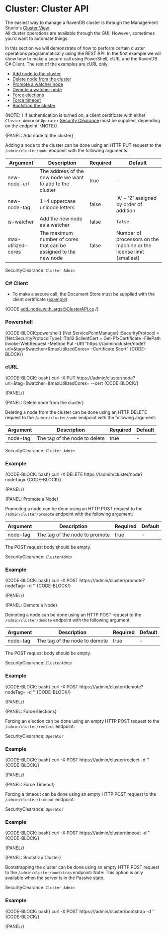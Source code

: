 # Cluster: Cluster API

The easiest way to manage a RavenDB cluster is through the Management Studio's [Cluster View](../../studio/server/cluster/cluster-view).  
All cluster operations are available through the GUI. However, sometimes you'd want to automate things. 

In this section we will demonstrate of how to perform certain cluster operations programmatically using the REST API.
In the first example we will show how to make a secure call using PowerShell, cURL and the RavenDB C# Client. The rest of the examples are cURL only.

- [Add node to the cluster](../../server/clustering/cluster-api#add-node-to-the-cluster)
- [Delete node from the cluster](../../server/clustering/cluster-api#delete-node-from-the-cluster)
- [Promote a watcher node](../../server/clustering/cluster-api#promote-a-node)
- [Demote a watcher node](../../server/clustering/cluster-api#demote-a-node)
- [Force elections](../../server/clustering/cluster-api#force-elections)
- [Force timeout](../../server/clustering/cluster-api#force-timeout)
- [Bootstrap the cluster](../../server/clustering/cluster-api#bootstrap-cluster)

{NOTE: }
If authentication is turned on, a client certificate with either `Cluster Admin` or `Operator` [Security Clearance](../../server/security/authorization/security-clearance-and-permissions) must be supplied, depending on the endpoint.
{NOTE/}

{PANEL: Add node to the cluster}

Adding a node to the cluster can be done using an HTTP PUT request to the `/admin/cluster/node` endpoint with the following arguments:

| Argument | Description | Required | Default |
| - | - | - | - |
| new-node-url | The address of the new node we want to add to the cluster | true | - |
| new-node-tag | 1-4 uppercase unicode letters | false | 'A' - 'Z' assigned by order of addition |
| is-watcher | Add the new node as a watcher | false | `false` |
| max-utilized-cores | The maximum number of cores that can be assigned to the new node | false | Number of processors on the machine or the license limit (smallest) |

SecurityClearance: `Cluster Admin`

### C# Client

* To make a secure call, the Document Store must be supplied with the client certificate ([example](../../client-api/setting-up-authentication-and-authorization#example---initializing-document-store-with-a-client-certificate)).

{CODE add_node_with_args@ClusterAPI.cs /}

### Powershell

{CODE-BLOCK:powershell}
[Net.ServicePointManager]::SecurityProtocol = [Net.SecurityProtocolType]::Tls12
$clientCert = Get-PfxCertificate -FilePath <path-to-pfx-cert>
Invoke-WebRequest -Method Put -URI "https://<server-url>/admin/cluster/node?url=<new-node-url>&tag=<new-node-tag>&watcher=<is-watcher>&maxUtilizedCores=<max-utilized-cores> -Certificate $cert"
{CODE-BLOCK/}

### cURL

{CODE-BLOCK: bash}
curl -X PUT https://<server-url>/admin/cluster/node?url=<new-node-url>&tag=<node-tag>&watcher=<is-watcher>&maxUtilizedCores=<max-utilized-cores> --cert <path-to-pem-cert>
{CODE-BLOCK/}

{PANEL/}

{PANEL: Delete node from the cluster}

Deleting a node from the cluster can be done using an HTTP DELETE request to the `/admin/cluster/node` endpoint with the following argument:

| Argument | Description | Required | Default |
| - | - | - | - |
| node-tag | The tag of the node to delete | true | -

SecurityClearance: `Cluster Admin`

### Example

{CODE-BLOCK: bash}
curl -X DELETE https://<server-url>/admin/cluster/node?nodeTag=<node-tag>
{CODE-BLOCK/}

{PANEL/}

{PANEL: Promote a Node}

Promoting a node can be done using an HTTP POST request to the `/admin/cluster/promote` 
endpoint with the following argument:

| Argument | Description | Required | Default |
| - | - | - | - |
| node-tag | The tag of the node to promote | true | -

The POST request body should be empty.

SecurityClearance: `ClusterAdmin`

### Example

{CODE-BLOCK: bash}
curl -X POST https://<server-url>/admin/cluster/promote?nodeTag=<node-tag> -d ''
{CODE-BLOCK/}

{PANEL/}

{PANEL: Demote a Node}

Demoting a node can be done using an HTTP POST request to the `/admin/cluster/demote` endpoint with the following argument:

| Argument | Description | Required | Default |
| - | - | - | - |
| node-tag | The tag of the node to demote | true | -

The POST request body should be empty.

SecurityClearance: `ClusterAdmin`

### Example

{CODE-BLOCK: bash}
curl -X POST https://<server-url>/admin/cluster/demote?nodeTag=<node-tag> -d ''
{CODE-BLOCK/}

{PANEL/}

{PANEL: Force Elections}

Forcing an election can be done using an empty HTTP POST request to the `/admin/cluster/reelect` endpoint:

SecurityClearance: `Operator`

### Example

{CODE-BLOCK: bash}
curl -X POST https://<server-url>/admin/cluster/reelect -d ''
{CODE-BLOCK/}

{PANEL/}

{PANEL: Force Timeout}

Forcing a timeout can be done using an empty HTTP POST request to the `/admin/cluster/timeout` endpoint:

SecurityClearance: `Operator`

### Example

{CODE-BLOCK: bash}
curl -X POST https://<server-url>/admin/cluster/timeout -d ''
{CODE-BLOCK/}

{PANEL/}

{PANEL: Bootstrap Cluster}

Bootstrapping the cluster can be done using an empty HTTP POST request to the `/admin/cluster/bootstrap` endpoint:
Note: This option is only available when the server is in the Passive state. 

SecurityClearance: `Cluster Admin`

### Example

{CODE-BLOCK: bash}
curl -X POST https://<server-url>/admin/cluster/bootstrap -d ''
{CODE-BLOCK/}

 {PANEL/}
